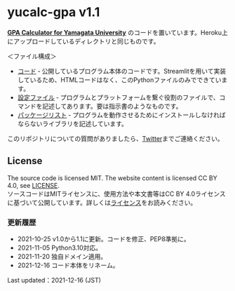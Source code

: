# yucalc-gpa v1.1

[**GPA Calculator for Yamagata University**](https://calc.remh.dev/) のコードを置いています。Heroku上にアップロードしているディレクトリと同じものです。


＜ファイル構成＞<br>
* [コード](GPACalculator.py) &dash; 公開しているプログラム本体のコードです。Streamlitを用いて実装しているため、HTMLコードはなく、このPythonファイルのみでできています。<br>
* [設定ファイル](Procfile) &dash; プログラムとプラットフォームを繋ぐ役割のファイルで、コマンドを記述してあります。要は指示書のようなものです。<br>
* [パッケージリスト](requirements.txt) &dash; プログラムを動作させるためにインストールしなければならないライブラリを記述しています。<br>

このリポジトリについての質問がありましたら、[Twitter](https://www.twitter.com/4voltex/)までご連絡ください。

## License
The source code is licensed MIT. The website content is licensed CC BY 4.0, see [LICENSE](LICENSE.txt).<br>
ソースコードはMITライセンスに、使用方法や本文書等はCC BY 4.0ライセンスに基づいて公開しています。詳しくは[ライセンス](LICENSE.txt)をお読みください。

### 更新履歴
* 2021-10-25 v1.0から1.1に更新。コードを修正、PEP8準拠に。
* 2021-11-05 Python3.10対応。
* 2021-11-20 独自ドメイン適用。
* 2021-12-16 コード本体をリネーム。

Last updated：2021-12-16 (JST)